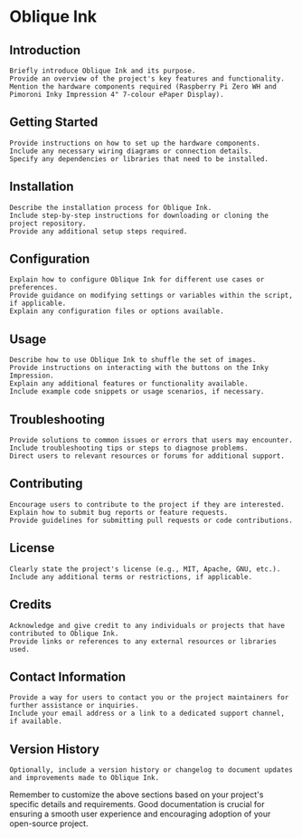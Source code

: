 # Oblique Ink

## Introduction

    Briefly introduce Oblique Ink and its purpose.
    Provide an overview of the project's key features and functionality.
    Mention the hardware components required (Raspberry Pi Zero WH and Pimoroni Inky Impression 4" 7-colour ePaper Display).

## Getting Started

    Provide instructions on how to set up the hardware components.
    Include any necessary wiring diagrams or connection details.
    Specify any dependencies or libraries that need to be installed.

## Installation

    Describe the installation process for Oblique Ink.
    Include step-by-step instructions for downloading or cloning the project repository.
    Provide any additional setup steps required.

## Configuration

    Explain how to configure Oblique Ink for different use cases or preferences.
    Provide guidance on modifying settings or variables within the script, if applicable.
    Explain any configuration files or options available.

## Usage

    Describe how to use Oblique Ink to shuffle the set of images.
    Provide instructions on interacting with the buttons on the Inky Impression.
    Explain any additional features or functionality available.
    Include example code snippets or usage scenarios, if necessary.

## Troubleshooting

    Provide solutions to common issues or errors that users may encounter.
    Include troubleshooting tips or steps to diagnose problems.
    Direct users to relevant resources or forums for additional support.

## Contributing

    Encourage users to contribute to the project if they are interested.
    Explain how to submit bug reports or feature requests.
    Provide guidelines for submitting pull requests or code contributions.

## License

    Clearly state the project's license (e.g., MIT, Apache, GNU, etc.).
    Include any additional terms or restrictions, if applicable.

## Credits

    Acknowledge and give credit to any individuals or projects that have contributed to Oblique Ink.
    Provide links or references to any external resources or libraries used.

## Contact Information

    Provide a way for users to contact you or the project maintainers for further assistance or inquiries.
    Include your email address or a link to a dedicated support channel, if available.

## Version History

    Optionally, include a version history or changelog to document updates and improvements made to Oblique Ink.

Remember to customize the above sections based on your project's specific details and requirements. Good documentation is crucial for ensuring a smooth user experience and encouraging adoption of your open-source project.
